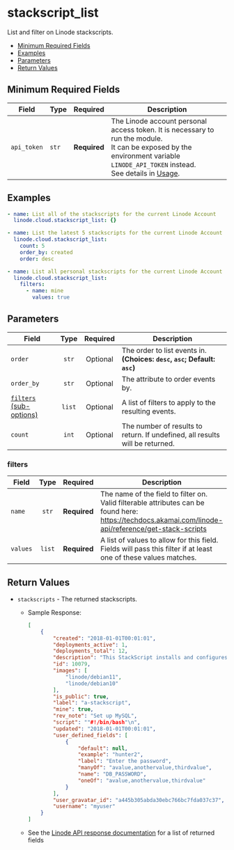 # stackscript_list

List and filter on Linode stackscripts.

- [Minimum Required Fields](#minimum-required-fields)
- [Examples](#examples)
- [Parameters](#parameters)
- [Return Values](#return-values)

## Minimum Required Fields
| Field       | Type  | Required     | Description                                                                                                                                                                                                              |
|-------------|-------|--------------|--------------------------------------------------------------------------------------------------------------------------------------------------------------------------------------------------------------------------|
| `api_token` | `str` | **Required** | The Linode account personal access token. It is necessary to run the module. <br/>It can be exposed by the environment variable `LINODE_API_TOKEN` instead. <br/>See details in [Usage](https://github.com/linode/ansible_linode?tab=readme-ov-file#usage). |

## Examples

```yaml
- name: List all of the stackscripts for the current Linode Account
  linode.cloud.stackscript_list: {}
```

```yaml
- name: List the latest 5 stackscripts for the current Linode Account
  linode.cloud.stackscript_list:
    count: 5
    order_by: created
    order: desc
```

```yaml
- name: List all personal stackscripts for the current Linode Account
  linode.cloud.stackscript_list:
    filters:
      - name: mine
        values: true
```


## Parameters

| Field     | Type | Required | Description                                                                  |
|-----------|------|----------|------------------------------------------------------------------------------|
| `order` | <center>`str`</center> | <center>Optional</center> | The order to list events in.  **(Choices: `desc`, `asc`; Default: `asc`)** |
| `order_by` | <center>`str`</center> | <center>Optional</center> | The attribute to order events by.   |
| [`filters` (sub-options)](#filters) | <center>`list`</center> | <center>Optional</center> | A list of filters to apply to the resulting events.   |
| `count` | <center>`int`</center> | <center>Optional</center> | The number of results to return. If undefined, all results will be returned.   |

### filters

| Field     | Type | Required | Description                                                                  |
|-----------|------|----------|------------------------------------------------------------------------------|
| `name` | <center>`str`</center> | <center>**Required**</center> | The name of the field to filter on. Valid filterable attributes can be found here: https://techdocs.akamai.com/linode-api/reference/get-stack-scripts   |
| `values` | <center>`list`</center> | <center>**Required**</center> | A list of values to allow for this field. Fields will pass this filter if at least one of these values matches.   |

## Return Values

- `stackscripts` - The returned stackscripts.

    - Sample Response:
        ```json
        [
            {
                "created": "2018-01-01T00:01:01",
                "deployments_active": 1,
                "deployments_total": 12,
                "description": "This StackScript installs and configures MySQL\n",
                "id": 10079,
                "images": [
                    "linode/debian11",
                    "linode/debian10"
                ],
                "is_public": true,
                "label": "a-stackscript",
                "mine": true,
                "rev_note": "Set up MySQL",
                "script": ""#!/bin/bash"\n",
                "updated": "2018-01-01T00:01:01",
                "user_defined_fields": [
                    {
                        "default": null,
                        "example": "hunter2",
                        "label": "Enter the password",
                        "manyOf": "avalue,anothervalue,thirdvalue",
                        "name": "DB_PASSWORD",
                        "oneOf": "avalue,anothervalue,thirdvalue"
                    }
                ],
                "user_gravatar_id": "a445b305abda30ebc766bc7fda037c37",
                "username": "myuser"
            }
        ]
        ```
    - See the [Linode API response documentation](https://techdocs.akamai.com/linode-api/reference/get-stack-scripts) for a list of returned fields


